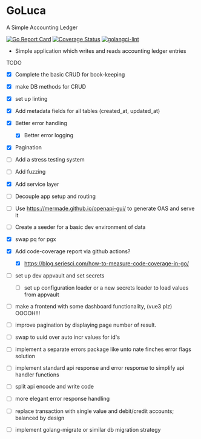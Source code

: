 # GoLuca

A Simple Accounting Ledger

[![Go Report Card](https://goreportcard.com/badge/github.com/hampgoodwin/GoLuca)](https://goreportcard.com/report/github.com/hampgoodwin/GoLuca) [![Coverage Status](https://coveralls.io/repos/github/hampgoodwin/GoLuca/badge.svg?branch=main)](https://coveralls.io/github/hampgoodwin/GoLuca?branch=main) [![golangci-lint](https://github.com/hampgoodwin/GoLuca/actions/workflows/golint-ci.yml/badge.svg)](https://github.com/hampgoodwin/GoLuca/actions/workflows/golint-ci.yml)

- Simple application which writes and reads accounting ledger entries

TODO

- [x] Complete the basic CRUD for book-keeping
- [x] make DB methods for CRUD
- [x] set up linting
- [x] Add metadata fields for all tables (created_at, updated_at)
- [x] Better error handling
    - [x] Better error logging
- [x] Pagination
- [ ] Add a stress testing system
- [ ] Add fuzzing
- [x] Add service layer 
- [ ] Decouple app setup and routing
- [ ] Use https://mermade.github.io/openapi-gui/ to generate OAS and serve it
- [ ] Create a seeder for a basic dev environment of data
- [x] swap pq for pgx
- [x] Add code-coverage report via github actions?
    - [x] https://blog.seriesci.com/how-to-measure-code-coverage-in-go/
- [ ] set up dev appvault and set secrets
    - [ ] set up configuration loader or a new secrets loader to load values from appvault
- [ ] make a frontend with some dashboard functionality, (vue3 plz) OOOOH!!!
- [ ] improve pagination by displaying page number of result.
- [ ] swap to uuid over auto incr values for id's
- [ ] implement a separate errors package like unto nate finches error flags solution
- [ ] implement standard api response and error response to simplify api handler functions
- [ ] split api encode and write code
- [ ] more elegant error response handling
- [ ] replace transaction with single value and debit/credit accounts; balanced by design
- [ ] implement golang-migrate or similar db migration strategy

